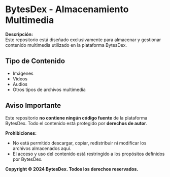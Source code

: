 # BytesDex - Almacenamiento Multimedia

**Descripción:**  
Este repositorio está diseñado exclusivamente para almacenar y gestionar contenido multimedia utilizado en la plataforma BytesDex.

## Tipo de Contenido
- Imágenes
- Videos
- Audios
- Otros tipos de archivos multimedia

## Aviso Importante
Este repositorio **no contiene ningún código fuente** de la plataforma BytesDex. Todo el contenido está protegido por **derechos de autor**.  

**Prohibiciones:**
- No está permitido descargar, copiar, redistribuir ni modificar los archivos almacenados aquí.
- El acceso y uso del contenido está restringido a los propósitos definidos por BytesDex.

**Copyright © 2024 BytesDex. Todos los derechos reservados.**
